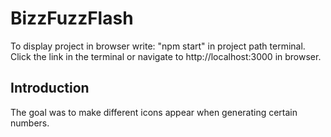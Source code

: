 # BizzFuzzFlash
To display project in browser write: "npm start" in project path terminal.
Click the link in the terminal or navigate to http://localhost:3000 in browser.

## Introduction
The goal was to make different icons appear when generating certain numbers.
